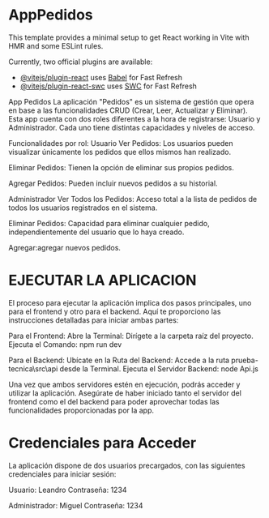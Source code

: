 # AppPedidos

This template provides a minimal setup to get React working in Vite with HMR and some ESLint rules.

Currently, two official plugins are available:

- [@vitejs/plugin-react](https://github.com/vitejs/vite-plugin-react/blob/main/packages/plugin-react/README.md) uses [Babel](https://babeljs.io/) for Fast Refresh
- [@vitejs/plugin-react-swc](https://github.com/vitejs/vite-plugin-react-swc) uses [SWC](https://swc.rs/) for Fast Refresh
  
App Pedidos
La aplicación "Pedidos" es un sistema de gestión que opera en base a las funcionalidades CRUD (Crear, Leer, Actualizar y Eliminar). Esta app cuenta con dos roles diferentes a la hora de registrarse: Usuario y Administrador. Cada uno tiene distintas capacidades y niveles de acceso.

Funcionalidades por rol:
Usuario
Ver Pedidos: Los usuarios pueden visualizar únicamente los pedidos que ellos mismos han realizado.

Eliminar Pedidos: Tienen la opción de eliminar sus propios pedidos.

Agregar Pedidos: Pueden incluir nuevos pedidos a su historial.

Administrador
Ver Todos los Pedidos: Acceso total a la lista de pedidos de todos los usuarios registrados en el sistema.

Eliminar Pedidos: Capacidad para eliminar cualquier pedido, independientemente del usuario que lo haya creado.

Agregar:agregar nuevos pedidos.

# EJECUTAR LA APLICACION
El proceso para ejecutar la aplicación implica dos pasos principales, uno para el frontend y otro para el backend. Aquí te proporciono las instrucciones detalladas para iniciar ambas partes:

Para el Frontend:
Abre la Terminal:
Dirígete a la carpeta raíz del proyecto.
Ejecuta el Comando: npm run dev

Para el Backend:
Ubícate en la Ruta del Backend:
Accede a la ruta prueba-tecnica\src\api desde la Terminal.
Ejecuta el Servidor Backend: node Api.js

Una vez que ambos servidores estén en ejecución, podrás acceder y utilizar la aplicación. Asegúrate de haber iniciado tanto el servidor del frontend como el del backend para poder aprovechar todas las funcionalidades proporcionadas por la app.

# Credenciales para Acceder
La aplicación dispone de dos usuarios precargados, con las siguientes credenciales para iniciar sesión:

Usuario: Leandro
Contraseña: 1234


Administrador: Miguel
Contraseña: 1234


